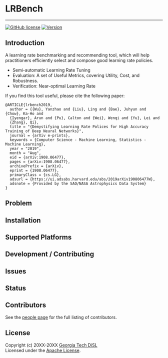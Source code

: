 <!--- Project Logo --->
# LRBench
<!--- a href=""><img src="" alt=""></a --->
-----------------
[![GitHub license](https://img.shields.io/badge/license-apache-green.svg?style=flat)](https://www.apache.org/licenses/LICENSE-2.0)
[![Version](https://img.shields.io/badge/version-0.0.1-red.svg?style=flat)]()
<!---
[![Travis Status]()]()
[![Jenkins Status]()]()
[![Coverage Status]()]()
--->
## Introduction

A learning rate benchmarking and recommending tool, which will help practitioners efficiently select and compose good learning rate policies.

* Semi-automatic Learning Rate Tuning
* Evaluation: A set of Useful Metrics, covering Utility, Cost, and Robustness.
* Verification: Near-optimal Learning Rate

If you find this tool useful, please cite the following paper:

    @ARTICLE{lrbench2019,
      author = {{Wu}, Yanzhao and {Liu}, Ling and {Bae}, Juhyun and {Chow}, Ka-Ho and
      {Iyengar}, Arun and {Pu}, Calton and {Wei}, Wenqi and {Yu}, Lei and
      {Zhang}, Qi},
      title = "{Demystifying Learning Rate Polices for High Accuracy Training of Deep Neural Networks}",
      journal = {arXiv e-prints},
      keywords = {Computer Science - Machine Learning, Statistics - Machine Learning},
      year = "2019",
      month = "Aug",
      eid = {arXiv:1908.06477},
      pages = {arXiv:1908.06477},
      archivePrefix = {arXiv},
      eprint = {1908.06477},
      primaryClass = {cs.LG},
      adsurl = {https://ui.adsabs.harvard.edu/abs/2019arXiv190806477W},
      adsnote = {Provided by the SAO/NASA Astrophysics Data System}
    }

## Problem


## Installation


## Supported Platforms


## Development / Contributing


## Issues


## Status


## Contributors

See the [people page](https://github.com/git-disl/LRBench/graphs/contributors) for the full listing of contributors.

## License

Copyright (c) 20XX-20XX [Georgia Tech DiSL](https://github.com/git-disl)  
Licensed under the [Apache License](LICENSE).
